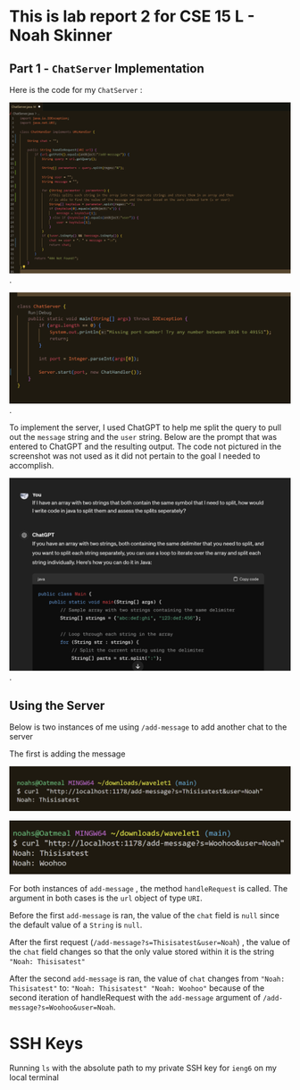 # This is lab report 2 for CSE 15 L - Noah Skinner

## Part 1 - `ChatServer` Implementation

Here is the code for my `ChatServer` :

![image](Server1.png).

![image](Server2.png).

To implement the server, I used ChatGPT to help me split the query to pull out the `message` string and the `user` string. 
Below are the prompt that was entered to ChatGPT and the resulting output. 
The code not pictured in the screenshot was not used as it did not pertain to the goal I needed to accomplish.

![image](GPT.png).


## Using the Server

Below is two instances of me using `/add-message` to add another chat to the server 

The first is adding the message 

![image](lr2-2.png)

![image](lr2-3.png)


For both instances of `add-message` , the method `handleRequest` is called. The argument in both cases is the `url` object of type `URI`.

Before the first `add-message` is ran, the value of the `chat` field is `null` since the default value of a `String` is `null`.

After the first request (`/add-message?s=Thisisatest&user=Noah`) , the value of the `chat` field changes so that the only value stored within it is the string `"Noah: Thisisatest"`

After the second `add-message` is ran, the value of `chat` changes from `"Noah: Thisisatest"` to:
`"Noah: Thisisatest"
 "Noah: Woohoo"` because of the second iteration of handleRequest with the `add-message` argument of `/add-message?s=Woohoo&user=Noah`.


 # SSH Keys

 Running `ls` with the absolute path to my private SSH key for `ieng6` on my local terminal
